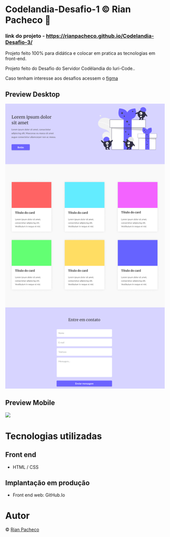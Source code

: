 # Codelandia-Desafio-1 &copy; Rian Pacheco 🚀

### link do projeto - https://rianpacheco.github.io/Codelandia-Desafio-3/

 Projeto feito 100% para didática e colocar em pratica as tecnologias em front-end.

 Projeto feito do Desafio do Servidor Codêlandia do Iuri-Code..
 
 <p>Caso tenham interesse aos desafios acessem o <a href="https://www.figma.com/file/Yb9IBH56g7T1hdIyZ3BMNO/Desafios---Codel%C3%A2ndia?node-id=0%3A1">figma</a> </p>

## Preview Desktop

<img src="imagens/Preview-Desktop.PNG">

## Preview Mobile 

<img src="images/Design-Moblie.PNG">

# Tecnologias utilizadas

## Front end
- HTML / CSS 

## Implantação em produção
- Front end web: GitHub.Io

# Autor

&copy; <a href="https://www.linkedin.com/in/rian-pacheco/"> Rian Pacheco</a>
